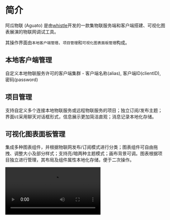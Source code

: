# 简介

<span style="color: var(--secondary-color)">阿瓜物联 (Aguato)</span> 是由<a href="https://www.whistlestudio.cn" target="_blank">whistle</a>开发的一款集物联服务端和客户端搭建、可视化图表展演的物联网调试工具。

其操作界面由`本地客户端管理`、`项目管理`和`可视化图表面板管理`构成。

## 本地客户端管理

自定义本地物联服务许可的客户端集群 - 客户端名称(alias), 客户端ID(clientID), 密码(password)

## 项目管理

支持自定义多个连接本地物联服务或远程物联服务的项目；独立订阅/发布主题；界面`UI`采用聊天对话框形式，信息展示更加简洁直观；消息记录本地化存储。

## 可视化图表面板管理

集成多种图表组件，并根据物联网发布/订阅模式进行分类；图表组件可自由拖拽、调整大小及部分样式；支持亮/暗两种主题模式；画布背景可调。图表根据项目独立进行管理，其布局及组件属性本地化存储，便于二次操作。

<video src="/images/20250701_211242.mp4" controls></video>

<style lang="scss" scoped>
  video {
    max-width: 800px;
  }
  @media (max-width: 1200px) {
    video {
      max-width: calc(100vw - 350px);
    }
  }
  @media (max-width: 719px) {
    video {
      max-width: calc(100vw - 50px);
    }
  }
</style>